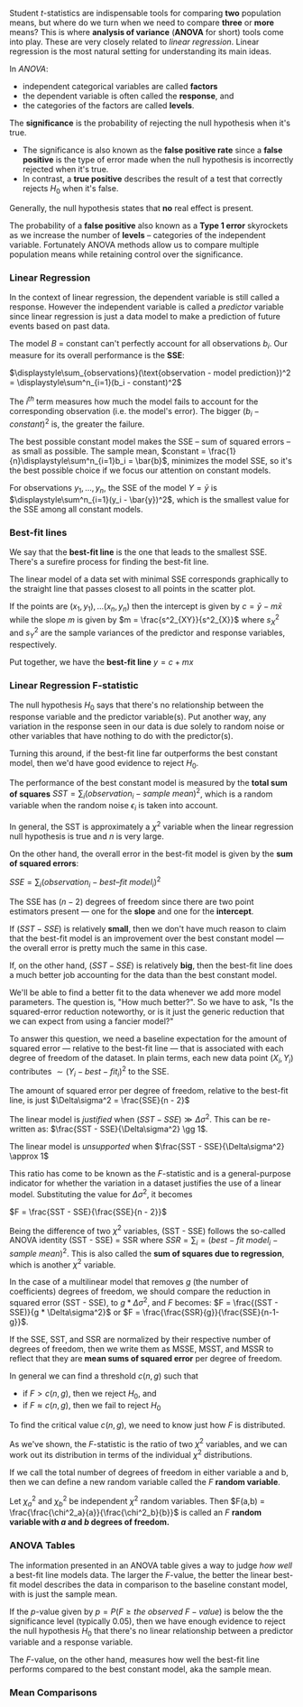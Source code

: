 Student $t$-statistics are indispensable tools for comparing **two** population means, but where do we turn when we need to compare **three** or **more** means? This is where **analysis of variance** (**ANOVA** for short) tools come into play. These are very closely related to _linear regression_. Linear regression is the most natural setting for understanding its main ideas.

In _ANOVA_:
* independent categorical variables are called **factors**
* the dependent variable is often called the **response**, and
* the categories of the factors are called **levels**.

The **significance** is the probability of rejecting the null hypothesis when it's true.

* The significance is also known as the **false positive rate** since a **false positive** is the type of error made when the null hypothesis is incorrectly rejected when it's true.
* In contrast, a **true positive** describes the result of a test that correctly rejects $H_0$ when it's false.

Generally, the null hypothesis states that **no** real effect is present.

The probability of a **false positive** also known as a **Type 1 error** skyrockets as we increase the number of **levels** – categories of the independent variable. Fortunately ANOVA methods allow us to compare multiple population means while retaining control over the significance. 

### Linear Regression
In the context of linear regression, the dependent variable is still called a response. However the independent variable is called a _predictor_ variable since linear regression is just a data model to make a prediction of future events based on past data.

The model $B$ = constant can't perfectly account for all observations $b_i$. Our measure for its overall performance is the **SSE**:

$\displaystyle\sum_{observations}(\text{observation - model prediction})^2 = \displaystyle\sum^n_{i=1}(b_i - constant)^2$

The $i^{th}$ term measures how much the model fails to account for the corresponding observation (i.e. the model's error). The bigger $(b_i - constant)^2$ is, the greater the failure.

The best possible constant model makes the SSE – sum of squared errors – as small as possible. The sample mean, $constant = \frac{1}{n}\displaystyle\sum^n_{i=1}b_i = \bar{b}$, minimizes the model SSE, so it's the best possible choice if we focus our attention on constant models.

For observations $y_1,\dots,y_n$, the SSE of the model $Y = \bar{y}$ is $\displaystyle\sum^n_{i=1}(y_i - \bar{y})^2$, which is the smallest value for the SSE among all constant models.

### Best-fit lines

We say that the **best-fit line** is the one that leads to the smallest SSE. There's a surefire process for finding the best-fit line.

The linear model of a data set with minimal SSE corresponds graphically to the straight line that passes closest to all points in the scatter plot.

If the points are ${(x_1,y_1),\dots(x_n,y_n)}$ then the intercept is given by $c = \bar{y} - m\bar{x}$ while the slope $m$ is given by $m = \frac{s^2_{XY}}{s^2_{X}}$ where $s^2_X$ and $s^2_Y$ are the sample variances of the predictor and response variables, respectively.

Put together, we have the **best-fit line** $y = c + mx$

### Linear Regression F-statistic
The null hypothesis $H_0$ says that there's no relationship between the response variable and the predictor variable(s). Put another way, any variation in the response seen in our data is due solely to random noise or other variables that have nothing to do with the predictor(s).

Turning this around, if the best-fit line far outperforms the best constant model, then we'd have good evidence to reject $H_0$.

The performance of the best constant model is measured by the **total sum of squares** $SST = \displaystyle\sum_i(observation_i - sample\:mean)^2$, which is a random variable when the random noise $\epsilon_i$ is taken into account.

In general, the SST is approximately a $\chi^2$ variable when the linear regression null hypothesis is true and $n$ is very large.

On the other hand, the overall error in the best-fit model is given by the **sum of squared errors**:

$SSE = \displaystyle\sum_i(observation_i - best–fit\:model_i)^2$

The SSE has $(n - 2)$ degrees of freedom since there are two point estimators present — one for the **slope** and one for the **intercept**.

If $(SST−SSE)$ is relatively **small**, then we don't have much reason to claim that the best-fit model is an improvement over the best constant model — the overall error is pretty much the same in this case.

If, on the other hand, $(SST−SSE)$ is relatively **big**, then the best-fit line does a much better job accounting for the data than the best constant model.

We'll be able to find a better fit to the data whenever we add more model parameters. The question is, "How much better?". So we have to ask, "Is the squared-error reduction noteworthy, or is it just the generic reduction that we can expect from using a fancier model?"

To answer this question, we need a baseline expectation for the amount of squared error — relative to the best-fit line — that is associated with each degree of freedom of the dataset.
In plain terms, each new data point $(X_i,Y_i)$ contributes $\sim (Y_i - best-fit_i)^2$ to the SSE.

The amount of squared error per degree of freedom, relative to the best-fit line, is just $\Delta\sigma^2 = \frac{SSE}{n - 2}$

The linear model is _justified_ when $(SST - SSE) \gg \Delta\sigma^2$. This can be re-written as: $\frac{SST - SSE}{\Delta\sigma^2} \gg 1$.

The linear model is _unsupported_ when $\frac{SST - SSE}{\Delta\sigma^2} \approx 1$

This ratio has come to be known as the $F$-statistic and is a general-purpose indicator for whether the variation in a dataset justifies the use of a linear model. Substituting the value for $\Delta\sigma^2$, it becomes

$F = \frac{SST - SSE}{\frac{SSE}{n - 2}}$

Being the difference of two $\chi^2$ variables, (SST - SSE) follows the so-called ANOVA identity (SST - SSE) = SSR where $SSR = \displaystyle\sum_i = (best-fit\:model_i - sample\:mean)^2$. This is also called the **sum of squares due to regression**, which is another $\chi^2$ variable.

In the case of a multilinear model that removes $g$ (the number of coefficients) degrees of freedom, we should compare the reduction in squared error (SST - SSE), to $g * \Delta\sigma^2$, and $F$ becomes: $F = \frac{(SST - SSE)}{g * \Delta\sigma^2}$ or $F = \frac{\frac{SSR}{g}}{\frac{SSE}{n-1-g}}$.

If the SSE, SST, and SSR are normalized by their respective number of degrees of freedom, then we write them as MSSE, MSST, and MSSR to reflect that they are **mean sums of squared error** per degree of freedom.

In general we can find a threshold $c(n,g)$ such that
* if $F \gt c(n,g)$, then we reject $H_0$, and
* if $F \approx c(n,g)$, then we fail to reject $H_0$

To find the critical value $c(n,g)$, we need to know just how $F$ is distributed.

As we've shown, the $F$-statistic is the ratio of two $\chi^2$ variables, and we can work out its distribution in terms of the individual $\chi^2$ distributions.

If we call the total number of degrees of freedom in either variable a and b, then we can define a new random variable called the $F$ **random variable**.

Let $\chi^2_a$ and $\chi^2_b$ be independent $\chi^2$ random variables. Then $F(a,b) = \frac{\frac{\chi^2_a}{a}}{\frac{\chi^2_b}{b}}$ is called an $F$ **random variable with $a$ and $b$ degrees of freedom.**

### ANOVA Tables

The information presented in an ANOVA table gives a way to judge _how well_ a best-fit line models data. The larger the $F$-value, the better the linear best-fit model describes the data in comparison to the baseline constant model, with is just the sample mean. 

If the $p$-value given by $p = P(F \geq the\:observed\:F-value)$ is below the the significance level (typically 0.05), then we have enough evidence to reject the null hypothesis $H_0$ that there's no linear relationship between a predictor variable and a response variable.

The $F$-value, on the other hand, measures how well the best-fit line performs compared to the best constant model, aka the sample mean.

### Mean Comparisons